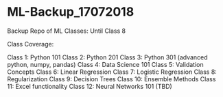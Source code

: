 # ML-Backup_17072018
Backup Repo of ML Classes: Until Class 8


Class Coverage:

Class 1: Python 101
Class 2: Python 201
Class 3: Python 301 (advanced python, numpy, pandas)
Class 4: Data Science 101
Class 5: Validation Concepts
Class 6: Linear Regression
Class 7: Logistic Regression
Class 8: Regularization 
Class 9: Decision Trees
Class 10: Ensemble Methods
Class 11: Excel functionality
Class 12: Neural Networks 101 (TBD)
